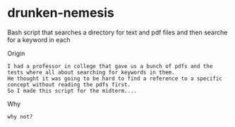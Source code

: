 drunken-nemesis
===============

Bash script that searches a directory for text and pdf files and then searche for a keyword in each


Origin

	I had a professor in college that gave us a bunch of pdfs and the tests where all about searching for keywords in them.
	He thought it was going to be hard to find a reference to a specific concept without reading the pdfs first.
	So I made this script for the midterm....

Why

	why not?

